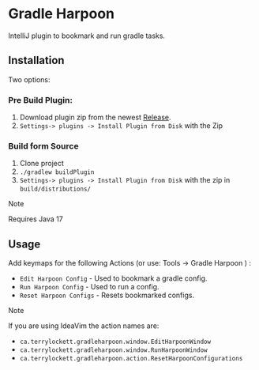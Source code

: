 # Gradle Harpoon


<!-- Plugin description -->
IntelliJ plugin to bookmark and run gradle tasks.
<!-- Plugin description end -->


## Installation
Two options:
### Pre Build Plugin:
1. Download plugin zip from the newest [Release](https://github.com/terrylockett/gradle-harpoon/releases/tag/v1.1.0).
2. `Settings-> plugins -> Install Plugin from Disk` with the Zip
### Build form Source
1. Clone project
2. `./gradlew buildPlugin`
3. `Settings-> plugins -> Install Plugin from Disk` with the zip in `build/distributions/`
> [!NOTE] 
> Requires Java 17


## Usage
Add keymaps for the following Actions (or use: Tools -> Gradle Harpoon ) :
- `Edit Harpoon Config` - Used to bookmark a gradle config.
- `Run Harpoon Config` - Used to run a config.
- `Reset Harpoon Configs` - Resets bookmarked configs.


> [!NOTE]  
> If you are using IdeaVim the action names are:
> - `ca.terrylockett.gradleharpoon.window.EditHarpoonWindow`
> - `ca.terrylockett.gradleharpoon.window.RunHarpoonWindow`
> - `ca.terrylockett.gradleharpoon.action.ResetHarpoonConfigurations`